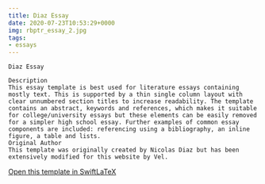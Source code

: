 ```yaml
---
title: Diaz Essay
date: 2020-07-23T10:53:29+0000
img: rbptr_essay_2.jpg
tags:
- essays
---
```

```
Diaz Essay

Description
This essay template is best used for literature essays containing mostly text. This is supported by a thin single column layout with clear unnumbered section titles to increase readability. The template contains an abstract, keywords and references, which makes it suitable for college/university essays but these elements can be easily removed for a simpler high school essay. Further examples of common essay components are included: referencing using a bibliography, an inline figure, a table and lists.
Original Author
This template was originally created by Nicolas Diaz but has been extensively modified for this website by Vel.
```
[Open this template in SwiftLaTeX](https://www.swiftlatex.com/project.html?import=https://swiftlatex.github.io/LaTeXBoilerPlate/zips/sknjt_essay_2.zip&import_name=Diaz%20Essay)
